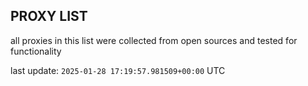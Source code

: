 ## PROXY LIST

all proxies in this list were collected from open sources and tested for functionality

last update: `2025-01-28 17:19:57.981509+00:00` UTC